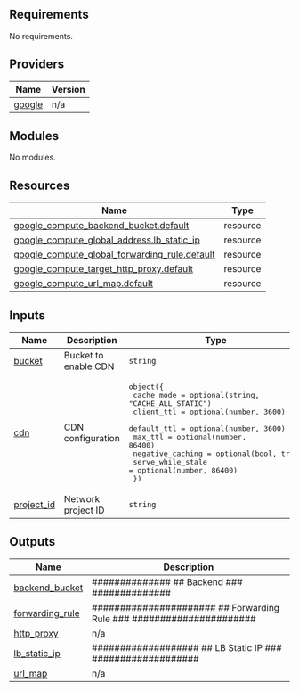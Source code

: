 <!-- BEGIN_TF_DOCS -->
## Requirements

No requirements.

## Providers

| Name | Version |
|------|---------|
| <a name="provider_google"></a> [google](#provider\_google) | n/a |

## Modules

No modules.

## Resources

| Name | Type |
|------|------|
| [google_compute_backend_bucket.default](https://registry.terraform.io/providers/hashicorp/google/latest/docs/resources/compute_backend_bucket) | resource |
| [google_compute_global_address.lb_static_ip](https://registry.terraform.io/providers/hashicorp/google/latest/docs/resources/compute_global_address) | resource |
| [google_compute_global_forwarding_rule.default](https://registry.terraform.io/providers/hashicorp/google/latest/docs/resources/compute_global_forwarding_rule) | resource |
| [google_compute_target_http_proxy.default](https://registry.terraform.io/providers/hashicorp/google/latest/docs/resources/compute_target_http_proxy) | resource |
| [google_compute_url_map.default](https://registry.terraform.io/providers/hashicorp/google/latest/docs/resources/compute_url_map) | resource |

## Inputs

| Name | Description | Type | Default | Required |
|------|-------------|------|---------|:--------:|
| <a name="input_bucket"></a> [bucket](#input\_bucket) | Bucket to enable CDN | `string` | n/a | yes |
| <a name="input_cdn"></a> [cdn](#input\_cdn) | CDN configuration | <pre>object({<br>    cache_mode        = optional(string, "CACHE_ALL_STATIC")<br>    client_ttl        = optional(number, 3600)<br>    default_ttl       = optional(number, 3600)<br>    max_ttl           = optional(number, 86400)<br>    negative_caching  = optional(bool, true)<br>    serve_while_stale = optional(number, 86400)<br>  })</pre> | `{}` | no |
| <a name="input_project_id"></a> [project\_id](#input\_project\_id) | Network project ID | `string` | n/a | yes |

## Outputs

| Name | Description |
|------|-------------|
| <a name="output_backend_bucket"></a> [backend\_bucket](#output\_backend\_bucket) | ############## ## Backend ### ############## |
| <a name="output_forwarding_rule"></a> [forwarding\_rule](#output\_forwarding\_rule) | ###################### ## Forwarding Rule ### ###################### |
| <a name="output_http_proxy"></a> [http\_proxy](#output\_http\_proxy) | n/a |
| <a name="output_lb_static_ip"></a> [lb\_static\_ip](#output\_lb\_static\_ip) | ################### ## LB Static IP ### ################### |
| <a name="output_url_map"></a> [url\_map](#output\_url\_map) | n/a |
<!-- END_TF_DOCS -->